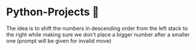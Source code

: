 # Python-Projects 🐍
The idea is to shift the numbers in descending order from the left stack to the right while making sure we don't place a bigger number after a smaller one (prompt will be given for invalid move)


